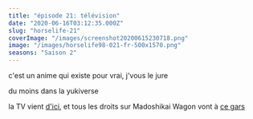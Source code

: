 ```yaml
---
title: "épisode 21: télévision"
date: "2020-06-16T03:12:35.000Z"
slug: "horselife-21"
coverImage: "/images/screenshot20200615230718.png"
image: "/images/horselife98-021-fr-500x1570.png"
seasons: "Saison 2"
---
```


c'est un anime qui existe pour vrai, j'vous le jure

du moins dans la yukiverse

la TV vient [d'ici](https://sketchfab.com/3d-models/old-tv-3f7bfa2b8d134c4ca2acd395e307f9e6), et tous les droits sur Madoshikai Wagon vont à [ce gars](https://www.youtube.com/watch?v=CNzdZ1-WR4w&t=194)
